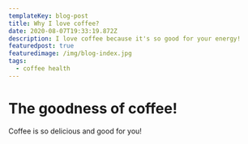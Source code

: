 ```yaml
---
templateKey: blog-post
title: Why I love coffee?
date: 2020-08-07T19:33:19.872Z
description: I love coffee because it's so good for your energy!
featuredpost: true
featuredimage: /img/blog-index.jpg
tags:
  - coffee health
---
```

# The goodness of coffee!

Coffee is so delicious and good for you!